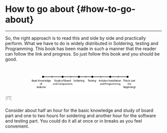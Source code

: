 # How to go about {#how-to-go-about}

---

So, the right approach is to read this and side by side and practically perform. What we have to do is widely distributed in Soldering, testing and Programming. This book has been made in such a manner that the reader can follow the link and progress. So just follow this book and you should be good.

<br/>


<p align="center">
  <img src="assets/picture_12.jpg" width="335" height=52 align="center">
  
</p>

<img src="assets/picture_12.jpg" width="20" height=20 />

<br/>


Consider about half an hour for the basic knowledge and study of board part and one to two hours for soldering and another hour for the software and testing part. You could do it all at once or in breaks as you feel convenient.
